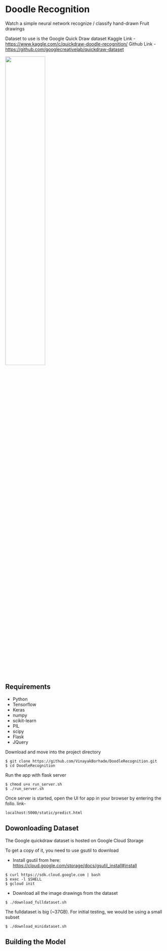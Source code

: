 # Doodle Recognition
Watch a simple neural network  recognize / classify hand-drawn Fruit drawings

Dataset to use is the Google Quick Draw dataset
Kaggle Link - https://www.kaggle.com/c/quickdraw-doodle-recognition/
Github Link - https://github.com/googlecreativelab/quickdraw-dataset 

<img src="https://github.com/VinayakBorhade/DoodleRecognition/tree/master/samples" width="50%" />

## Requirements
* Python
* Tensorflow
* Keras
* numpy
* scikit-learn
* PIL
* scipy
* Flask
* JQuery

Download and move into the project directory
```
$ git clone https://github.com/VinayakBorhade/DoodleRecognition.git
$ cd DoodleRecognition
```

Run the app with flask server
```
$ chmod u+x run_server.sh
$ ./run_server.sh
```

Once server is started, open the UI for app in your browser by entering the follo. link- 
```
localhost:5000/static/predict.html
```

## Dowonloading Dataset

The Google quickdraw dataset is hosted on Google Cloud Storage

To get a copy of it, you need to use gsutil to download
* Install gsutil from here: https://cloud.google.com/storage/docs/gsutil_install#install
```
$ curl https://sdk.cloud.google.com | bash
$ exec -l $SHELL
$ gcloud init
```

* Download all the image drawings from the dataset
```
$ ./download_fulldataset.sh
```

The fulldataset is big (~37GB). For initial testing, we would be using a small subset

```
$ ./download_minidataset.sh
```

## Building the Model